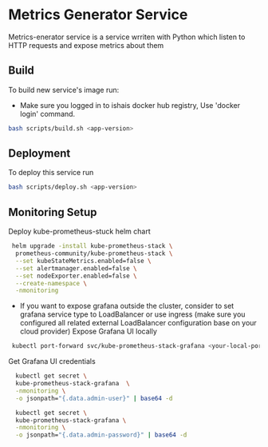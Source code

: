 
# Metrics Generator Service

Metrics-enerator service is a service wrriten with Python which listen to HTTP requests and expose metrics about them


## Build

To build new service's image run:

* Make sure you logged in to ishais docker hub registry, Use 'docker login' command.
```bash
bash scripts/build.sh <app-version>
```
    
## Deployment

To deploy this service run 

```bash
bash scripts/deploy.sh <app-version>
```


## Monitoring Setup

Deploy kube-prometheus-stuck helm chart 

```bash
 helm upgrade -install kube-prometheus-stack \
  prometheus-community/kube-prometheus-stack \
  --set kubeStateMetrics.enabled=false \
  --set alertmanager.enabled=false \
  --set nodeExporter.enabled=false \
  --create-namespace \
  -nmonitoring
```
* If you want to expose grafana outside the cluster, consider to set grafana service type to LoadBalancer or use ingress (make sure you configured all related external LoadBalancer configuration base on your cloud provider)
Expose Grafana UI locally

```bash
 kubectl port-forward svc/kube-prometheus-stack-grafana <your-local-port>:80 -nprometheus
```

Get Grafana UI credentials

```bash
  kubectl get secret \
  kube-prometheus-stack-grafana  \
  -nmonitoring \
  -o jsonpath="{.data.admin-user}" | base64 -d

  kubectl get secret \
  kube-prometheus-stack-grafana \
  -nmonitoring \
  -o jsonpath="{.data.admin-password}" | base64 -d
```
